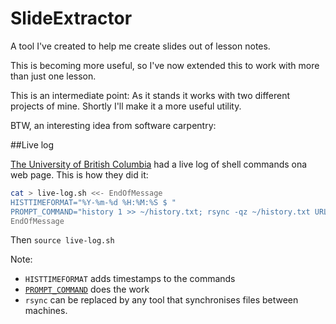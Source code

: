 # SlideExtractor

A tool I've created to help me create slides out of lesson notes.

This is becoming more useful, so I've now extended this to work with more than just one lesson.

This is an intermediate point: As it stands it works with two different projects of mine.
Shortly I'll make it a more useful utility.

BTW, an interesting idea from software carpentry:

##Live log

<a href="https://douglatornell.github.io/2015-09-22-ubc/">The University of British Columbia</a>
had a live log of shell commands ona web page. This is how they did it:

```bash
cat > live-log.sh <<- EndOfMessage
HISTTIMEFORMAT="%Y-%m-%d %H:%M:%S $ "
PROMPT_COMMAND="history 1 >> ~/history.txt; rsync -qz ~/history.txt URL_OF_PUBLIC_REMOTE_SERVER:PATH/TO/PUBLIC/DIRECTORY/history.txt"
EndOfMessage
```

Then `source live-log.sh`

Note:

* `HISTTIMEFORMAT` adds timestamps to the commands
* [`PROMPT_COMMAND`](http://www.tldp.org/HOWTO/Bash-Prompt-HOWTO/x264.html) does the work
* `rsync` can be replaced by any tool that synchronises files between machines.

